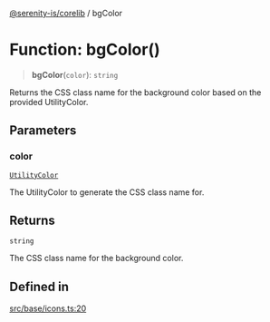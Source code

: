 [@serenity-is/corelib](../README.md) / bgColor

# Function: bgColor()

> **bgColor**(`color`): `string`

Returns the CSS class name for the background color based on the provided UtilityColor.

## Parameters

### color

[`UtilityColor`](../type-aliases/UtilityColor.md)

The UtilityColor to generate the CSS class name for.

## Returns

`string`

The CSS class name for the background color.

## Defined in

[src/base/icons.ts:20](https://github.com/serenity-is/serenity/blob/master/packages/corelib/src/base/icons.ts#L20)
